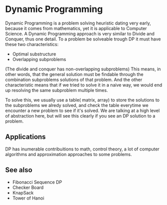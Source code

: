 # Dynamic Programming
Dynamic Programming is a problem solving heuristic dating very early, because it comes from mathematics, yet it is applicable to Computer Science.
A Dynamic Programming approach is very similar to Divide and Conquer, thus one detail. To a problem be solveable trough DP it must have these two characteristics:
* Optimal substructure
* Overlapping subproblems

(The divide and conquer has non-overlapping subproblems)
This means, in other words, that the general solution must be findable through the combination subproblems solutions of that problem. And the other characteristic means that if we tried to solve it in a naive way, we would end up resolving the same subproblem multiple times.

To solve this, we usually use a table( matrix, array) to store the solutions to the subproblems we alredy solved, and check the table everytime we encounter a new problem to see if it's solved. We are talking at a high level of abstraction here, but will see this clearly if you see an DP solution to a problem.

## Applications 
DP has inumerable contribuitions to math, control theory, a lot of computer algorithms and approximation approaches to some problems.

## See also
* Fibonacci Sequence DP
* Checker Board
* KnapSack
* Tower of Hanoi


